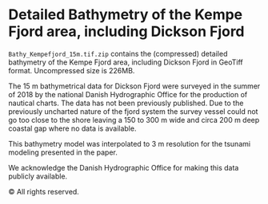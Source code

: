 # Detailed Bathymetry of the Kempe Fjord area, including Dickson Fjord

`Bathy_Kempefjord_15m.tif.zip` contains the (compressed) detailed bathymetry of the Kempe Fjord area, including Dickson Fjord in GeoTiff format. Uncompressed size is 226MB.

The 15 m bathymetrical data for Dickson Fjord were surveyed in the summer of 2018 by the national Danish Hydrographic Office for the production of nautical charts. The data has not been previously published. Due to the previously uncharted nature of the fjord system the survey vessel could not go too close to the shore leaving a 150 to 300 m wide and circa 200 m deep coastal gap where no data is available.

This bathymetry model was interpolated to 3 m resolution for the tsunami modeling presented in the paper.

We acknowledge the Danish Hydrographic Office for making this data publicly available.

© All rights reserved.
